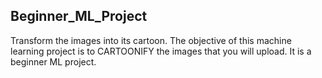 ## Beginner_ML_Project #
Transform the images into its cartoon. The objective of this machine learning project is to CARTOONIFY the images that you will upload. It is a beginner ML project. 
